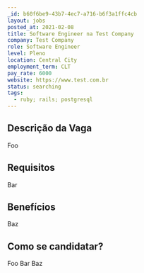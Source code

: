 ```yaml
---
_id: b60f6be9-43b7-4ec7-a716-b6f3a1ffc4cb
layout: jobs
posted_at: 2021-02-08
title: Software Engineer na Test Company
company: Test Company
role: Software Engineer
level: Pleno
location: Central City
employment_term: CLT
pay_rate: 6000
website: https://www.test.com.br
status: searching
tags:
  - ruby; rails; postgresql
---
```


## Descrição da Vaga
Foo

## Requisitos
Bar

## Benefícios
Baz

## Como se candidatar?
Foo Bar Baz
          